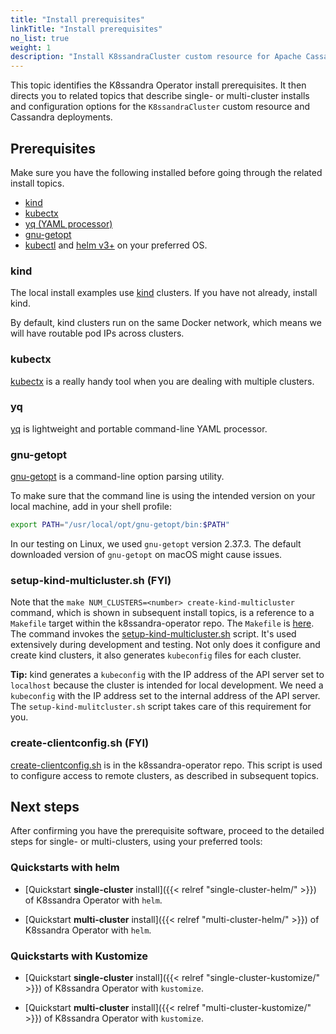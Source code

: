```yaml
---
title: "Install prerequisites"
linkTitle: "Install prerequisites"
no_list: true
weight: 1
description: "Install K8ssandraCluster custom resource for Apache Cassandra&reg; in local Kubernetes."
---
```


This topic identifies the K8ssandra Operator install prerequisites. It then directs you to related topics that describe single- or multi-cluster installs and configuration options for the `K8ssandraCluster` custom resource and Cassandra deployments. 

## Prerequisites

Make sure you have the following installed before going through the related install topics. 

* [kind](#kind)
* [kubectx](#kubectx)
* [yq (YAML processor)](#yq)
* [gnu-getopt](#gnu)
* [kubectl](https://kubernetes.io/docs/tasks/tools/)
 and [helm v3+](https://helm.sh/docs/intro/install/) on your preferred OS. 

### **kind**

The local install examples use [kind](https://kind.sigs.k8s.io/) clusters. If you have not already, install kind.

By default, kind clusters run on the same Docker network, which means we will have routable pod IPs across clusters.

### **kubectx**

[kubectx](https://github.com/ahmetb/kubectx) is a really handy tool when you are dealing with multiple clusters.  

### **yq**

[yq](https://github.com/mikefarah/yq#install) is lightweight and portable command-line YAML processor.

### **gnu-getopt**

[gnu-getopt](https://formulae.brew.sh/formula/gnu-getopt) is a command-line option parsing utility. 

To make sure that the command line is using the intended version on your local machine, add in your shell profile:

```bash
export PATH="/usr/local/opt/gnu-getopt/bin:$PATH"
```

In our testing on Linux, we used `gnu-getopt` version 2.37.3. The default downloaded version of `gnu-getopt` on macOS might cause issues.

### setup-kind-multicluster.sh (FYI) 

Note that the `make NUM_CLUSTERS=<number> create-kind-multicluster` command, which is shown in subsequent install topics, is a reference to a `Makefile` target within the k8ssandra-operator repo. The `Makefile` is [here](https://github.com/k8ssandra/k8ssandra-operator/blob/main/Makefile). The command invokes the [setup-kind-multicluster.sh](https://github.com/k8ssandra/k8ssandra-operator/blob/main/scripts/setup-kind-multicluster.sh) script. It's used extensively during development and testing. Not only does it configure and create kind clusters, it also generates `kubeconfig` files for each cluster.

**Tip:** kind generates a `kubeconfig` with the IP address of the API server set to `localhost` because the cluster is intended for local development. We need a `kubeconfig` with the IP address set to the internal address of the API server. The `setup-kind-mulitcluster.sh` script takes care of this requirement for you.  

### create-clientconfig.sh (FYI) 

[create-clientconfig.sh](https://github.com/k8ssandra/k8ssandra-operator/blob/main/scripts/create-clientconfig.sh) is in the k8ssandra-operator repo. This script is used to configure access to remote clusters, as described in subsequent topics. 

## Next steps

After confirming you have the prerequisite software, proceed to the detailed steps for single- or multi-clusters, using your preferred tools:

### Quickstarts with helm

* [Quickstart **single-cluster** install]({{< relref "single-cluster-helm/" >}}) of K8ssandra Operator with `helm`.

* [Quickstart **multi-cluster** install]({{< relref "multi-cluster-helm/" >}}) of K8ssandra Operator with `helm`. 

### Quickstarts with Kustomize

* [Quickstart **single-cluster** install]({{< relref "single-cluster-kustomize/" >}}) of K8ssandra Operator with `kustomize`.

* [Quickstart **multi-cluster** install]({{< relref "multi-cluster-kustomize/" >}}) of K8ssandra Operator with `kustomize`.









